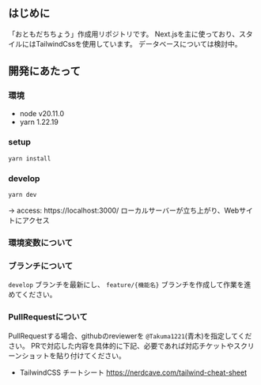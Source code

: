 ## はじめに
「おともだちちょう」作成用リポジトリです。
Next.jsを主に使っており、スタイルにはTailwindCssを使用しています。
データベースについては検討中。

## 開発にあたって
### 環境
- node v20.11.0
- yarn 1.22.19

### setup
```
yarn install
```

### develop
```
yarn dev
```
-> access: https://localhost:3000/
ローカルサーバーが立ち上がり、Webサイトにアクセス


### 環境変数について


### ブランチについて
`develop` ブランチを最新にし、 `feature/{機能名}` ブランチを作成して作業を進めてください。


### PullRequestについて
PullRequestする場合、githubのreviewerを `@Takuma1221`(青木)を指定してください。
PRで対応した内容を具体的に下記、必要であれば対応チケットやスクリーンショットを貼り付けてください。

- TailwindCSS チートシート
https://nerdcave.com/tailwind-cheat-sheet





